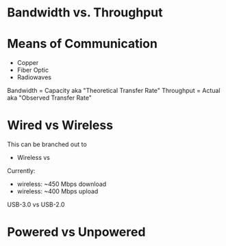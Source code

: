 # Bandwidth vs. Throughput

# Means of Communication
* Copper
* Fiber Optic
* Radiowaves


Bandwidth = Capacity aka "Theoretical Transfer Rate"
Throughput = Actual aka "Observed Transfer Rate"

# Wired vs Wireless

This can be branched out to 
* Wireless vs 

Currently:
* wireless: ~450 Mbps download
* wireless: ~400 Mbps upload


USB-3.0 vs USB-2.0



# Powered vs Unpowered
